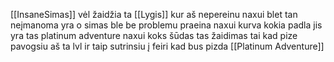 [[InsaneSimas]] vėl žaidžia ta [[Lygis]] kur aš nepereinu naxui blet tan neįmanoma yra o simas ble be problemu praeina naxui kurva kokia padla jis yra tas platinum adventure naxui koks šūdas tas žaidimas tai kad pize pavogsiu aš ta lvl ir taip sutrinsiu į feiri kad bus pizda [[Platinum Adventure]]

